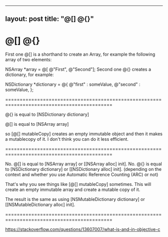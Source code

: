 
---
layout: post
title:  "@[] @{}"
---
# @[] @{}

First one @[] is a shorthand to create an Array, for example the following array of two elements:

NSArray *array = @[ @"First", @"Second"];
Second one @{} creates a dictionary, for example:

NSDictionary *dictionary = @{
    @"first" : someValue,
    @"second" : someValue,
};

===========================================================================================

@{} is equal to [NSDictionary dictionary]

@[] is equal to [NSArray array]

so [@[] mutableCopy] creates an empty immutable object and then it makes a mutablecopy of it. I don't think you can do it less efficient.

===========================================================================================

No. @[] is equal to [NSArray array] or [[NSArray alloc] init].
No. @{} is equal to [NSDictionary dictionary] or [[NSDictionary alloc] init].
(depending on the context and whether you use Automatic Reference Counting (ARC) or not)

That's why you see things like [@[] mutableCopy] sometimes. This will create an empty immutable array and create a mutable copy of it.

The result is the same as using [NSMutableDictionary dictionary] or [[NSMutableDictionary alloc] init].

===========================================================================================

https://stackoverflow.com/questions/13607007/what-is-and-in-objective-c
